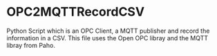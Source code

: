 # OPC2MQTTRecordCSV
Python Script which is an OPC Client, a MQTT publisher and record the information in a CSV.
This file uses the Open OPC libray and the MQTT libray from Paho.
